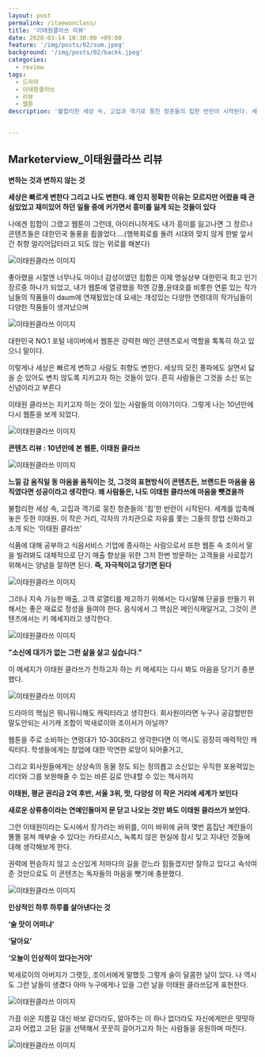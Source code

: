 ```yaml
---
layout: post
permalink: /itaewonclass/
title: '이태원클라쓰 리뷰'
date: 2020-03-14 10:30:00 +09:00
feature: '/img/posts/02/sum.jpeg'
background: '/img/posts/02/backk.jpeg'
categories:
  - review
tags:
  - 드라마
  - 이태원클라쓰
  - 리뷰
  - 웹툰
description: '불합리한 세상 속, 고집과 객기로 뭉친 청춘들의 힙한 반란이 시작된다. 세계를 압축해 놓은 듯한 이태원. 이 작은 거리, 각자의 가치관으로 자유를 쫓는 그들의 창업 신화, 이태원 클라쓰'


---
```


## Marketerview_이태원클라쓰 리뷰

**변하는 것과 변하지 않는 것** 



**세상은 빠르게 변한다 그리고 나도 변한다. 왜 인지 정확한 이유는 모르지만 어렸을 때 관심있었고 재미있어 하던 일들 중에 커가면서 흥미를 잃게 되는 것들이 있다**

나에겐 힙합이 그랬고 웹툰이 그런데, 아이러니하게도 내가 흥미를 잃고나면 그 장르나 콘텐츠들은 대한민국 돌풍을 휩쓸었다....(행복회로를 돌려 시대와 맞지 않게 한발 앞서간 취향 얼리어답터라고 되도 않는 위로를 해본다)

![이태원클라쓰 이미지](/img/posts/02/1.jpg)

좋아했을 시절엔 너무나도 마이너 감성이였던 힙합은 이제 명실상부 대한민국 최고 인기 장르중 하나가 되었고, 내가 웹툰에 열광했을 적엔 강풀,윤태호를 비롯한 연륜 있는 작가님들의 작품들이 daum에 연재됬었는데 요새는 개성있는 다양한 연령대의 작가님들이 다양한 작품들이 생겨났으며 

![이태원클라쓰 이미지](/img/posts/02/2.jpg)

대한민국 NO.1 포털 네이버에서 웹툰은 강력한 메인 콘텐츠로서 역할을 톡톡히 하고 있으니 말이다.  

이렇게나 세상은 빠르게 변하고 사람도 취향도 변한다. 세상의 모진 풍파에도 살면서 닳을 순 있어도 변치 않도록 지키고자 하는 것들이 있다. 흔히 사람들은 그것을 소신 또는 신념이라고 부른다 

이태원 클라쓰는 지키고자 하는 것이 있는 사람들의 이야기이다. 그렇게 나는 10년만에 다시 웹툰을 보게 되었다. 

![이태원클라쓰 이미지](/img/posts/02/title.png)

**콘텐츠 리뷰 : 10년만에 본 웹툰, 이태원 클라쓰**

![이태원클라쓰 이미지](/img/posts/02/a.jpeg)

**느낄 감 움직일 동 마음을 움직이는 것, 그것의 표현방식이 콘텐츠든, 브랜드든 마음을 움직였다면 성공이라고 생각한다. 왜 사람들은, 나도 이태원 클라쓰에 마음을 뺏겼을까**

불합리한 세상 속, 고집과 객기로 뭉친 청춘들의 '힙'한 반란이 시작된다. 세계를 압축해 놓은 듯한 이태원. 이 작은 거리, 각자의 가치관으로 자유를 쫓는 그들의 창업 신화라고 소개 되는 ‘이태원 클라쓰’ 

식품에 대해 공부하고 식음서비스 기업에 종사하는 사람으로서 또한 웹툰 속 조이서 말을 빌려봐도 대체적으로 단기 매출 향상을 위한 그저 한번 방문하는 고객들을 사로잡기 위해서는 양념을 잘하면 된다. **즉, 자극적이고 당기면 된다**

![이태원클라쓰 이미지](/img/posts/02/f.jpeg)

그러나 지속 가능한 매출, 고객 로열티를 제고하기 위해서는 다시말해 단골을 만들기 위해서는 좋은 재료로 정성을 들여야 한다. 음식에서 그 핵심은 메인식재일거고, 그것이 콘텐츠에서는 키 메세지라고 생각한다. 

![이태원클라쓰 이미지](/img/posts/02/g.jpeg)

**"소신에 대가가 없는 그런 삶을 살고 싶습니다."** 

이 메세지가 이태원 클라쓰가 전하고자 하는 키 메세지는 다시 봐도 마음을 당기기 충분했다. 

![이태원클라쓰 이미지](/img/posts/02/b.jpeg)

드라마의 핵심은 뭐니뭐니해도 캐릭터라고 생각한다. 회사원이라면 누구나 공감할만한 말도안되는 사기캐 조합이 박새로이와 조이서가 아닐까? 

웹툰을 주로 소비하는 연령대가 10-30대라고 생각한다면 이 역시도 굉장히 매력적인 캐릭터다. 학생들에게는 창업에 대한 막연한 로망이 되어줄거고, 

그리고 회사원들에게는 상상속의 동물 정도 되는 정의롭고 소신있는 우직한 포용력있는 리더와 그를 보완해줄 수 있는 바른 길로 안내할 수 있는 책사까지 



**이태원, 평균 권리금 2억 후반, 서울 3위, 멋, 다양성 이 작은 거리에 세계가 보인다**

**새로운 상류층이라는 연예인들마저 문 닫고 나오는 것만 봐도 이태원 클라쓰가 보인다.**

그런 이태원이라는 도시에서 장가라는 바위를, 이미 바위에 긁혀 몇번 흠집난 계란들이 똘똘 뭉쳐 깨부술 수 있다는 카타르시스, 녹록치 않은 현실에 잠시 잊고 지내던 것들에 대해 생각해보게 한다. 

권력에 편승하지 않고 소신있게 저마다의 길을 걷느라 힘들겠지만 잘하고 있다고 속삭여준 것만으로도 이 콘텐츠는 독자들의 마음을 뺏기에 충분했다. 

![이태원클라쓰 이미지](/img/posts/02/c.jpeg)

**인상적인 하루 하루를 살아낸다는 것**

**‘술 맛이 어떠냐’**

**‘달아요’**

**‘오늘이 인상적이 었다는거야’**



박새로이의 아버지가 그랫듯, 조이서에게 말했듯 그렇게 술이 달콤한 날이 있다.  나 역시도 그런 날들이 생겼다 아마 누구에게나 있을 그런 날을 이태원 클라쓰답게 표현한다. 

![이태원클라쓰 이미지](/img/posts/02/i.jpeg)

가끔 쉬운 지름길 대신 바보 같더라도, 알아주는 이 하나 없더라도 자신에게만은 떳떳하고자 어렵고 고된 길을 선택해서 꿋꿋히 걸어가고자 하는 사람들을 응원하며 마친다. 

![이태원클라쓰 이미지](/img/posts/02/e.jpeg)
